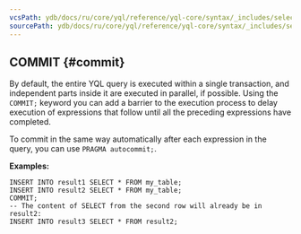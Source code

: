 ```yaml
---
vcsPath: ydb/docs/ru/core/yql/reference/yql-core/syntax/_includes/select/commit.md
sourcePath: ydb/docs/ru/core/yql/reference/yql-core/syntax/_includes/select/commit.md
---
```

## COMMIT {#commit}

By default, the entire YQL query is executed within a single transaction, and independent parts inside it are executed in parallel, if possible.
Using the `COMMIT;` keyword you can add a barrier to the execution process to delay execution of expressions that follow until all the preceding expressions have completed.

To commit in the same way automatically after each expression in the query, you can use `PRAGMA autocommit;`.

**Examples:**

```yql
INSERT INTO result1 SELECT * FROM my_table;
INSERT INTO result2 SELECT * FROM my_table;
COMMIT;
-- The content of SELECT from the second row will already be in result2:
INSERT INTO result3 SELECT * FROM result2;
```

